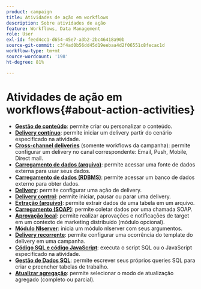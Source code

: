 ```yaml
---
product: campaign
title: Atividades de ação em workflows
description: Sobre atividades de ação
feature: Workflows, Data Management
role: User
exl-id: feed4cc1-d654-45e7-a3b2-2bc46418a90b
source-git-commit: c3f4ad0b56dd45d19eebaa4d2f06551c8fecac1d
workflow-type: tm+mt
source-wordcount: '198'
ht-degree: 81%

---
```


# Atividades de ação em workflows{#about-action-activities}

* **[Gestão de conteúdo](content-management.md)**: permite criar ou personalizar o conteúdo.
* **[Delivery contínuo](continuous-delivery.md)**: permite iniciar um delivery partir do cenário especificado na atividade.
* **[Cross-channel deliveries](cross-channel-deliveries.md)** (somente workflows da campanha): permite configurar um delivery no canal correspondente: Email, Push, Mobile, Direct mail.
* **[Carregamento de dados (arquivo)](data-loading-rdbms.md)**: permite acessar uma fonte de dados externa para usar seus dados.
* **[Carregamento de dados (RDBMS)](data-loading-rdbms.md)**: permite acessar um banco de dados externo para obter dados.
* **[Delivery](delivery.md)**: permite configurar uma ação de delivery.
* **[Delivery control](delivery-control.md)**: permite iniciar, pausar ou parar uma delivery.
* **[Extração (arquivo)](extraction-file.md)**: permite extrair dados de uma tabela em um arquivo.
* **[Carregamento (SOAP)](loading-soap.md)**: permite coletar dados por uma chamada SOAP.
* **[Aprovação local](local-approval.md)**: permite realizar aprovações e notificações de target em um contexto de marketing distribuído (módulo opcional).
* **[Módulo Nlserver](nlserver-module.md)**: inicia um módulo nlserver com seus argumentos.
* **[Delivery recorrente](recurring-delivery.md)**: permite configurar uma ocorrência do template do delivery em uma campanha.
* **[Código SQL e código JavaScript](sql-code-and-javascript-code.md)**: executa o script SQL ou o JavaScript especificado na atividade.
* **[Gestão de Dados SQL](sql-data-management.md)**: permite escrever seus próprios queries SQL para criar e preencher tabelas de trabalho.
* **[Atualizar agregação](update-aggregate.md)**: permite selecionar o modo de atualização agregado (completo ou parcial).
